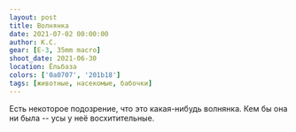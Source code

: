 ```yaml
---
layout: post
title: Волнянка
date: 2021-07-02 00:00:00
author: К.С.
gear: [E-3, 35mm macro]
shoot_date: 2021-06-30
location: Ёльбаза
colors: ['0a0707', '201b18']
tags: [животные, насекомые, бабочки]
---
```

Есть некоторое подозрение, что это какая-нибудь волнянка. Кем бы она ни была -- усы у неё восхитительные.
